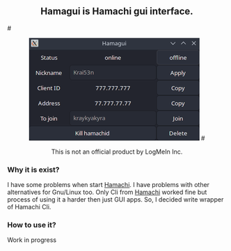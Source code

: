 <h2 align="center">
	Hamagui is <a style="text-decoration:none" href="https://www.vpn.net">Hamachi</a>  gui interface.
</h2>

#<div align="center">
![Main window screenshot](screenshots/view.png)
#</div>

<p align="center">
	This is not an official product by LogMeIn Inc.
</p>

### Why it is exist?
I have some problems when start [Hamachi](https://www.vpn.net). I have problems with other alternatives for Gnu/Linux too. Only Cli from [Hamachi](https://www.vpn.net) worked fine but process of using it a harder then just GUI apps. So, I decided write wrapper of Hamachi Cli.

### How to use it?
Work in progress
